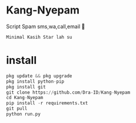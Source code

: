 # Kang-Nyepam
Script Spam sms,wa,call,email 🥵

```
Minimal Kasih Star lah su
```
# install
```python
pkg update && pkg upgrade
pkg install python-pip
pkg install git
git clone https://github.com/Dra-ID/Kang-Nyepam
cd Kang-Nyepam
pip install -r requirements.txt
git pull
python run.py
